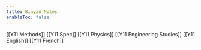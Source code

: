 ```yaml
---
title: Binyan Notes
enableToc: false
---
```

[[Y11 Methods]]
[[Y11 Spec]]
[[Y11 Physics]]
[[Y11 Engineering Studies]]
[[Y11 English]]
[[Y11 French]]